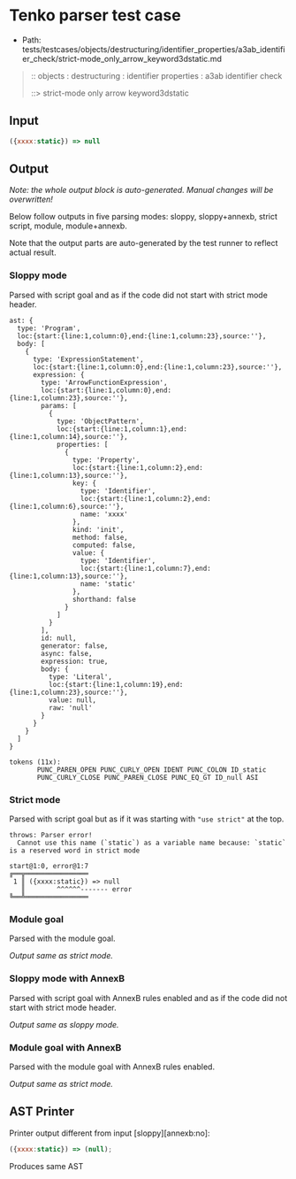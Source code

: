 # Tenko parser test case

- Path: tests/testcases/objects/destructuring/identifier_properties/a3ab_identifier_check/strict-mode_only_arrow_keyword3dstatic.md

> :: objects : destructuring : identifier properties : a3ab identifier check
>
> ::> strict-mode only arrow keyword3dstatic

## Input

`````js
({xxxx:static}) => null
`````

## Output

_Note: the whole output block is auto-generated. Manual changes will be overwritten!_

Below follow outputs in five parsing modes: sloppy, sloppy+annexb, strict script, module, module+annexb.

Note that the output parts are auto-generated by the test runner to reflect actual result.

### Sloppy mode

Parsed with script goal and as if the code did not start with strict mode header.

`````
ast: {
  type: 'Program',
  loc:{start:{line:1,column:0},end:{line:1,column:23},source:''},
  body: [
    {
      type: 'ExpressionStatement',
      loc:{start:{line:1,column:0},end:{line:1,column:23},source:''},
      expression: {
        type: 'ArrowFunctionExpression',
        loc:{start:{line:1,column:0},end:{line:1,column:23},source:''},
        params: [
          {
            type: 'ObjectPattern',
            loc:{start:{line:1,column:1},end:{line:1,column:14},source:''},
            properties: [
              {
                type: 'Property',
                loc:{start:{line:1,column:2},end:{line:1,column:13},source:''},
                key: {
                  type: 'Identifier',
                  loc:{start:{line:1,column:2},end:{line:1,column:6},source:''},
                  name: 'xxxx'
                },
                kind: 'init',
                method: false,
                computed: false,
                value: {
                  type: 'Identifier',
                  loc:{start:{line:1,column:7},end:{line:1,column:13},source:''},
                  name: 'static'
                },
                shorthand: false
              }
            ]
          }
        ],
        id: null,
        generator: false,
        async: false,
        expression: true,
        body: {
          type: 'Literal',
          loc:{start:{line:1,column:19},end:{line:1,column:23},source:''},
          value: null,
          raw: 'null'
        }
      }
    }
  ]
}

tokens (11x):
       PUNC_PAREN_OPEN PUNC_CURLY_OPEN IDENT PUNC_COLON ID_static
       PUNC_CURLY_CLOSE PUNC_PAREN_CLOSE PUNC_EQ_GT ID_null ASI
`````

### Strict mode

Parsed with script goal but as if it was starting with `"use strict"` at the top.

`````
throws: Parser error!
  Cannot use this name (`static`) as a variable name because: `static` is a reserved word in strict mode

start@1:0, error@1:7
╔══╦════════════════
 1 ║ ({xxxx:static}) => null
   ║        ^^^^^^------- error
╚══╩════════════════

`````

### Module goal

Parsed with the module goal.

_Output same as strict mode._

### Sloppy mode with AnnexB

Parsed with script goal with AnnexB rules enabled and as if the code did not start with strict mode header.

_Output same as sloppy mode._

### Module goal with AnnexB

Parsed with the module goal with AnnexB rules enabled.

_Output same as strict mode._

## AST Printer

Printer output different from input [sloppy][annexb:no]:

````js
({xxxx:static}) => (null);
````

Produces same AST
